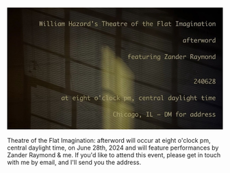 ![afterword](pics/whtotfia.jpeg 'afterword')

Theatre of the Flat Imagination: afterword will occur at eight o'clock pm, central daylight time, on June 28th, 2024 and will feature performances by Zander Raymond & me. If you'd like to attend this event, please get in touch with me by email, and I'll send you the address.